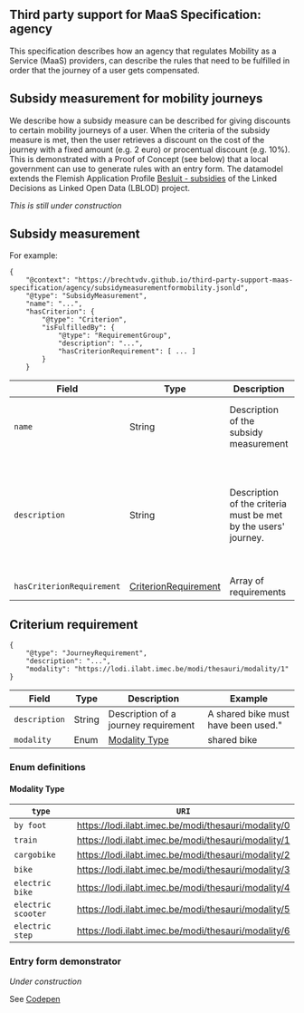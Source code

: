 ## Third party support for MaaS Specification: agency

This specification describes how an agency that regulates Mobility as a Service (MaaS) providers, can describe the rules that need to be fulfilled in order that the journey of a user gets compensated.

## Subsidy measurement for mobility journeys

We describe how a subsidy measure can be described for giving discounts to certain mobility journeys of a user. When the criteria of the subsidy measure is met, then the user retrieves a discount on the cost of the journey with a fixed amount (e.g. 2 euro) or procentual discount (e.g. 10%). This is demonstrated with a Proof of Concept (see below) that a local government can use to generate rules with an entry form.
The datamodel extends the Flemish Application Profile [Besluit - subsidies](https://data.vlaanderen.be/doc/applicatieprofiel/besluit-subsidie/) of the Linked Decisions as Linked Open Data (LBLOD) project.

_This is still under construction_

## Subsidy measurement

For example:
```
{
	"@context": "https://brechtvdv.github.io/third-party-support-maas-specification/agency/subsidymeasurementformobility.jsonld",
	"@type": "SubsidyMeasurement",
	"name": "...",
	"hasCriterion": {
		"@type": "Criterion",
		"isFulfilledBy": {
			"@type": "RequirementGroup",
			"description": "...",
			"hasCriterionRequirement": [ ... ]
		}
	}
```

| Field        | Type | Description       | Example                                 |
| ------------ | ---- | ----------------- | ------------------------------------------- |
| `name` | String  | Description of the subsidy measurement   | 1 euro discount for shared bikes |
| `description` | String   | Description of the criteria must be met by the users' journey. | The user must use a shared bike between 4pm and 5pm in the centre. |
| `hasCriterionRequirement` | [CriterionRequirement](#CriterionRequirement)   | Array of requirements |  |

## Criterium requirement

```
{
	"@type": "JourneyRequirement",
	"description": "...",
	"modality": "https://lodi.ilabt.imec.be/modi/thesauri/modality/1"
}
```
| Field        | Type | Description       | Example                                 |
| ------------ | ---- | ----------------- | ------------------------------------------- |
| `description` | String  | Description of a journey requirement   | A shared bike must have been used." |
| `modality` | Enum   | [Modality Type](#Modality-Type) | shared bike |

### Enum definitions

#### Modality Type

| `type`      | `URI` | 
| ----------------- | ------- |
| `by foot`           | https://lodi.ilabt.imec.be/modi/thesauri/modality/0
| `train` | https://lodi.ilabt.imec.be/modi/thesauri/modality/1
| `cargobike`        |  https://lodi.ilabt.imec.be/modi/thesauri/modality/2  
| `bike`      |  https://lodi.ilabt.imec.be/modi/thesauri/modality/3
| `electric bike`      |  https://lodi.ilabt.imec.be/modi/thesauri/modality/4
| `electric scooter`      |  https://lodi.ilabt.imec.be/modi/thesauri/modality/5
| `electric step`      |  https://lodi.ilabt.imec.be/modi/thesauri/modality/6

### Entry form demonstrator
_Under construction_

See [Codepen](https://codepen.io/brechtvdv/pen/WNvQMdL)
